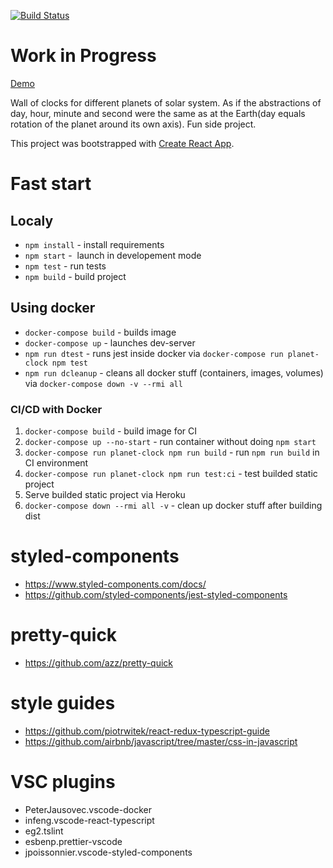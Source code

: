 [![Build Status](https://travis-ci.com/bezdonas/planet-clock.svg?branch=master)](https://travis-ci.com/bezdonas/planet-clock)

# Work in Progress

[Demo](https://planet-clock.herokuapp.com/)

Wall of clocks for different planets of solar system. As if the abstractions of day, hour, minute and second were the same as at the Earth(day equals rotation of the planet around its own axis). Fun side project.

This project was bootstrapped with [Create React App](https://github.com/facebookincubator/create-react-app).

# Fast start

## Localy
- `npm install` - install requirements
- `npm start` -  launch in developement mode
- `npm test` - run tests
- `npm build` - build project

## Using docker
- `docker-compose build` - builds image
- `docker-compose up` - launches dev-server
- `npm run dtest` - runs jest inside docker via `docker-compose run planet-clock npm test`
- `npm run dcleanup` - cleans all docker stuff (containers, images, volumes) via `docker-compose down -v --rmi all`

### CI/CD with Docker
1) `docker-compose build` - build image for CI
2) `docker-compose up --no-start` - run container without doing `npm start`
3) `docker-compose run planet-clock npm run build` - run `npm run build` in CI environment
4) `docker-compose run planet-clock npm run test:ci` - test builded static project
5) Serve builded static project via Heroku
6) `docker-compose down --rmi all -v` - clean up docker stuff after building dist


# styled-components

- https://www.styled-components.com/docs/
- https://github.com/styled-components/jest-styled-components

# pretty-quick

- https://github.com/azz/pretty-quick

# style guides

- https://github.com/piotrwitek/react-redux-typescript-guide
- https://github.com/airbnb/javascript/tree/master/css-in-javascript

# VSC plugins

- PeterJausovec.vscode-docker
- infeng.vscode-react-typescript
- eg2.tslint
- esbenp.prettier-vscode
- jpoissonnier.vscode-styled-components
